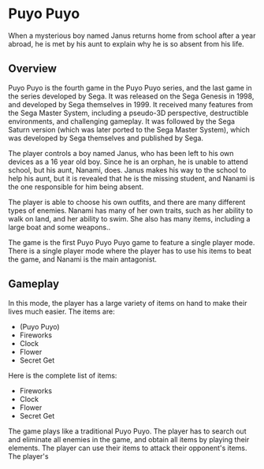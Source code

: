 # Puyo Puyo

When a mysterious boy named Janus returns home from school after a year abroad, he is met by his aunt to explain why he is so absent from his life.

## Overview

Puyo Puyo is the fourth game in the Puyo Puyo series, and the last game in the series developed by Sega. It was released on the Sega Genesis in 1998, and developed by Sega themselves in 1999. It received many features from the Sega Master System, including a pseudo-3D perspective, destructible environments, and challenging gameplay. It was followed by the Sega Saturn version (which was later ported to the Sega Master System), which was developed by Sega themselves and published by Sega.

The player controls a boy named Janus, who has been left to his own devices as a 16 year old boy. Since he is an orphan, he is unable to attend school, but his aunt, Nanami, does. Janus makes his way to the school to help his aunt, but it is revealed that he is the missing student, and Nanami is the one responsible for him being absent.

The player is able to choose his own outfits, and there are many different types of enemies. Nanami has many of her own traits, such as her ability to walk on land, and her ability to swim. She also has many items, including a large boat and some weapons..

The game is the first Puyo Puyo Puyo game to feature a single player mode. There is a single player mode where the player has to use his items to beat the game, and Nanami is the main antagonist.

## Gameplay

In this mode, the player has a large variety of items on hand to make their lives much easier. The items are:

*   (Puyo Puyo)
*   Fireworks
*   Clock
*   Flower
*   Secret Get

Here is the complete list of items:

*   Fireworks
*   Clock
*   Flower
*   Secret Get

The game plays like a traditional Puyo Puyo. The player has to search out and eliminate all enemies in the game, and obtain all items by playing their elements. The player can use their items to attack their opponent's items. The player's